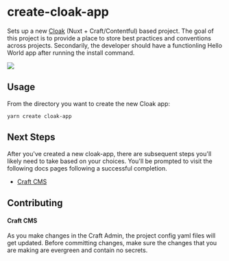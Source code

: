 # create-cloak-app

Sets up a new [Cloak](https://github.com/BKWLD/cloak) (Nuxt + Craft/Contentful) based project.  The goal of this project is to provide a place to store best practices and conventions across projects.  Secondarily, the developer should have a functionling Hello World app after running the install command.

![](https://i.pinimg.com/originals/75/af/04/75af04c5f9fa6e26231640f7d368f042.gif)

## Usage

From the directory you want to create the new Cloak app:

```
yarn create cloak-app
```

## Next Steps

After you've created a new cloak-app, there are subsequent steps you'll likely need to take based on your choices.  You'll be prompted to visit the following docs pages following a successful completion.

- [Craft CMS](./docs/craft-cms.md)


## Contributing

#### Craft CMS

As you make changes in the Craft Admin, the project config yaml files will get updated. Before committing changes, make sure the changes that you are making are evergreen and contain no secrets.
